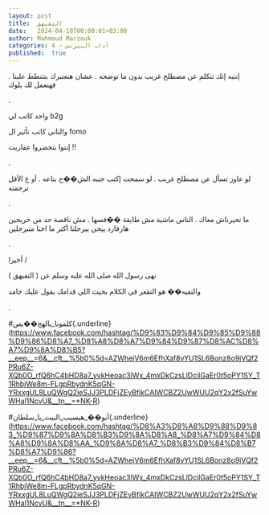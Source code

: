 ```yaml
---
layout: post
title:  التفيهق
date:   2024-04-10T00:00:01+03:00
author: Mahmoud Marzouk
categories: 4 - آداب البيزنس
published:  true
---
```

إنتبه إنك تتكلم عن مصطلح غريب بدون ما توضحه . عشان هنعتبرك بتتنطط علينا
. فهنعمل لك بلوك

.

واحد كاتب لي b2g

والتاني كاتب تأثير ال fomo

إنتوا بتحضروا عفاريت !!

.

لو عاوز تسأل عن مصطلح غريب . لو سمحت إكتب جنبه الش��ح بتاعه . أو ع الأقل
ترجمته

.

ما تحيرناش معاك . الناس ماشية مش طايقة ��فسها . مش ناقصة حد من خريجين
هارفارد ييجي يبرجلنا أكتر ما احنا متبرجلين

.

أخيرا /

نهى رسول الله صلى الله عليه وسلم عن ( التفيهق )

والتفيه�� هو التقعر في الكلام بحيث اللي قدامك يقول عليك جامد

.

\#كلمونا_بالهج��يص{.underline}(https://www.facebook.com/hashtag/%D9%83%D9%84%D9%85%D9%88%D9%86%D8%A7_%D8%A8%D8%A7%D9%84%D9%87%D8%AC%D8%A7%D9%8A%D8%B5?__eep__=6&__cft__%5b0%5d=AZWhejV6m6EfhXaf8vYU1SL6Bonz8o9jVQf2PRu6Z-XQb0O_rfQ6hC4bHD8a7_yvkHeoac3lWx_4mxDkCzsLlDcilGaEr0t5oPY1SY_T1RhbjWe8m-FLgpRbydnK5qGN-YRxxgUL8LuQWgQ2ieSJJ3PLDFjZEyBfikCAIWCBZ2UwWUU2qY2x2fSuYwWHal1NcvU&__tn__=*NK-R)

\#أبو��_هيسيب_البيت_يا_سلطان{.underline}(https://www.facebook.com/hashtag/%D8%A3%D8%A8%D9%88%D9%83_%D9%87%D9%8A%D8%B3%D9%8A%D8%A8_%D8%A7%D9%84%D8%A8%D9%8A%D8%AA_%D9%8A%D8%A7_%D8%B3%D9%84%D8%B7%D8%A7%D9%86?__eep__=6&__cft__%5b0%5d=AZWhejV6m6EfhXaf8vYU1SL6Bonz8o9jVQf2PRu6Z-XQb0O_rfQ6hC4bHD8a7_yvkHeoac3lWx_4mxDkCzsLlDcilGaEr0t5oPY1SY_T1RhbjWe8m-FLgpRbydnK5qGN-YRxxgUL8LuQWgQ2ieSJJ3PLDFjZEyBfikCAIWCBZ2UwWUU2qY2x2fSuYwWHal1NcvU&__tn__=*NK-R)
